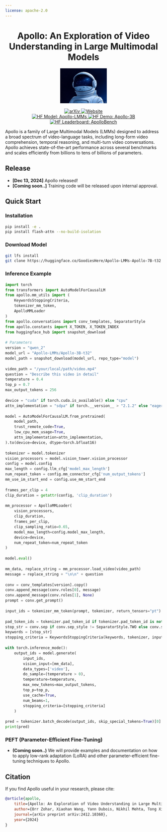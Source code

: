 ```yaml
---
license: apache-2.0
---
```

<div align="center">

# Apollo: An Exploration of Video Understanding in Large Multimodal Models

<p align="center">
    <img src="assets/icon.jpg" width="150" style="margin-bottom: 0.2;"/>
<p>


<a href="https://arxiv.org/abs/2412.10360" target="_blank">
    <img alt="arXiv" src="https://img.shields.io/badge/arXiv-Apollo-red?logo=arxiv&style=for-the-badge" height="25" />
</a>
<a href="https://apollo-lmms.github.io" target="_blank">
    <img alt="Website" src="https://img.shields.io/badge/🌎_Website-apollo--lmms.github.io-blue.svg?style=for-the-badge" height="25" />
</a>
<br>
<a href="https://huggingface.co/Apollo-LMMs" target="_blank">
    <img alt="HF Model: Apollo-LMMs" src="https://img.shields.io/badge/%F0%9F%A4%97%20Model-Apollo--LMMs-ffc107?color=ffc107&logoColor=white&style=for-the-badge" height="25" />
</a>
<a href="https://huggingface.co/spaces/Apollo-LMMs/Apollo-3B" target="_blank">
    <img alt="HF Demo: Apollo-3B" src="https://img.shields.io/badge/%F0%9F%A4%97%20Demo-Apollo--3B-ffc107?color=ffc107&logoColor=white&style=for-the-badge" height="25" />
</a>
<a href="https://huggingface.co/spaces/Apollo-LMMs/ApolloBench" target="_blank">
    <img alt="HF Leaderboard: ApolloBench" src="https://img.shields.io/badge/%F0%9F%A4%97%20Leaderboard-ApolloBench-ffc107?color=ffc107&logoColor=white&style=for-the-badge" height="25" />
</a>

</div>



Apollo is a family of Large Multimodal Models (LMMs) designed to address a broad spectrum of video-language tasks, including long-form video comprehension, temporal reasoning, and multi-turn video conversations. Apollo achieves state-of-the-art performance across several benchmarks and scales efficiently from billions to tens of billions of parameters.

## Release
- **[Dec 13, 2024]** Apollo released!
- **[Coming soon..]** Training code will be released upon internal approval.

## Quick Start

### Installation

```bash
pip install -e .
pip install flash-attn --no-build-isolation
```

### Download Model

```bash
git lfs install
git clone https://huggingface.co/GoodiesHere/Apollo-LMMs-Apollo-7B-t32
```

### Inference Example

```python
import torch
from transformers import AutoModelForCausalLM
from apollo.mm_utils import (
    KeywordsStoppingCriteria,
    tokenizer_mm_token,
    ApolloMMLoader
)
from apollo.conversations import conv_templates, SeparatorStyle
from apollo.constants import X_TOKEN, X_TOKEN_INDEX
from huggingface_hub import snapshot_download

# Parameters
version = "qwen_2"
model_url = "Apollo-LMMs/Apollo-3B-t32"
model_path = snapshot_download(model_url, repo_type="model")

video_path = "/your/local/path/video.mp4"
question = "Describe this video in detail"
temperature = 0.4
top_p = 0.7
max_output_tokens = 256

device = "cuda" if torch.cuda.is_available() else "cpu"
attn_implementation = "sdpa" if torch.__version__ > "2.1.2" else "eager"

model = AutoModelForCausalLM.from_pretrained(
    model_path,
    trust_remote_code=True,
    low_cpu_mem_usage=True,
    attn_implementation=attn_implementation,
).to(device=device, dtype=torch.bfloat16)

tokenizer = model.tokenizer
vision_processors = model.vision_tower.vision_processor
config = model.config
max_length = config.llm_cfg['model_max_length']
num_repeat_token = config.mm_connector_cfg['num_output_tokens']
mm_use_im_start_end = config.use_mm_start_end

frames_per_clip = 4
clip_duration = getattr(config, 'clip_duration')

mm_processor = ApolloMMLoader(
    vision_processors,
    clip_duration,
    frames_per_clip,
    clip_sampling_ratio=0.65,
    model_max_length=config.model_max_length,
    device=device,
    num_repeat_token=num_repeat_token
)

model.eval()

mm_data, replace_string = mm_processor.load_video(video_path)
message = replace_string + "\n\n" + question

conv = conv_templates[version].copy()
conv.append_message(conv.roles[0], message)
conv.append_message(conv.roles[1], None)
prompt = conv.get_prompt()

input_ids = tokenizer_mm_token(prompt, tokenizer, return_tensors="pt").unsqueeze(0).to(device)

pad_token_ids = tokenizer.pad_token_id if tokenizer.pad_token_id is not None else tokenizer.eos_token_id
stop_str = conv.sep if conv.sep_style != SeparatorStyle.TWO else conv.sep2
keywords = [stop_str]
stopping_criteria = KeywordsStoppingCriteria(keywords, tokenizer, input_ids)

with torch.inference_mode():
    output_ids = model.generate(
        input_ids,
        vision_input=[mm_data],
        data_types=['video'],
        do_sample=(temperature > 0),
        temperature=temperature,
        max_new_tokens=max_output_tokens,
        top_p=top_p,
        use_cache=True,
        num_beams=1,
        stopping_criteria=[stopping_criteria]
    )

pred = tokenizer.batch_decode(output_ids, skip_special_tokens=True)[0].strip()
print(pred)
```

### PEFT (Parameter-Efficient Fine-Tuning)
- **(Coming soon..)** We will provide examples and documentation on how to apply low-rank adaptation (LoRA) and other parameter-efficient fine-tuning techniques to Apollo.


## Citation

If you find Apollo useful in your research, please cite:
```bibtex
@article{apollo,
    title={Apollo: An Exploration of Video Understanding in Large Multimodal Models},
    author={Orr Zohar, Xiaohan Wang, Yann Dubois, Nikhil Mehta, Tong Xiao, Philippe Hansen-Estruch, Licheng Yu, Xiaofang Wang, Felix Juefei-Xu, Ning Zhang, Serena Yeung-Levy, and Xide Xia},
    journal={arXiv preprint arXiv:2412.10360},
    year={2024}
}
```